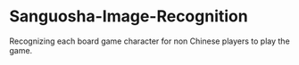 # Sanguosha-Image-Recognition
Recognizing each board game character for non Chinese players to play the game.
